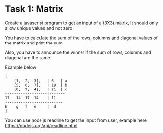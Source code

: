 Task 1: Matrix 
============

Create a javascript program to get an input of a (3X3) matrix, It should only allow unique values and not zero

You have to calculate the sum of the rows, columns and diagonal values of the matrix and print the sum

Also, you have to announce the winner if the sum of rows, columns and diagonal are the same.

Example below

    [
        [1,  2,  3],   | 6   | a
        [5,  6,  7],   | 18  | b
        [8,  9,  4],   | 21  | c
    -------------------|-------
    17   14  17  14    | 11   
    --------------------------
    h    g   f   e     |  d
    ]

You can use node js readline to get the input from user, example here https://nodejs.org/api/readline.html
